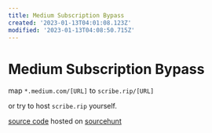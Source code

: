 ```yaml
---
title: Medium Subscription Bypass
created: '2023-01-13T04:01:08.123Z'
modified: '2023-01-13T04:08:50.715Z'
---
```


# Medium Subscription Bypass

map `*.medium.com/[URL]` to `scribe.rip/[URL]`

or try to host `scribe.rip` yourself.

[source code](https://git.sr.ht/~edwardloveall/scribe) hosted on [sourcehunt](https://sr.ht)

